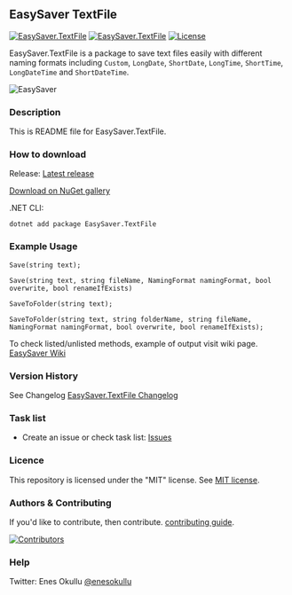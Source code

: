 ## EasySaver TextFile
[![EasySaver.TextFile](https://img.shields.io/nuget/v/EasySaver.TextFile.svg)](https://www.nuget.org/packages/EasySaver.TextFile/) [![EasySaver.TextFile](https://img.shields.io/nuget/dt/EasySaver.TextFile.svg)](https://www.nuget.org/packages/EasySaver.TextFile/) [![License](https://img.shields.io/github/license/meokullu/EasySaver.svg)](https://github.com/meokullu/EasySaver/blob/master/LICENSE)

EasySaver.TextFile is a package to save text files easily with different naming formats including `Custom`, `LongDate`, `ShortDate`, `LongTime`, `ShortTime`, `LongDateTime` and `ShortDateTime`.

![EasySaver](https://github.com/meokullu/EasySaver/assets/4971757/83483703-12f4-439b-b03b-95db2477e8c2)

### Description
This is README file for EasySaver.TextFile. 

### How to download
Release: [Latest release](https://github.com/meokullu/EasySaver/releases/latest)

[Download on NuGet gallery](https://www.nuget.org/packages/EasySaver.TextFile/)

.NET CLI:
```
dotnet add package EasySaver.TextFile
```

### Example Usage
```
Save(string text);
```
```
Save(string text, string fileName, NamingFormat namingFormat, bool overwrite, bool renameIfExists)
```
```
SaveToFolder(string text);
```
```
SaveToFolder(string text, string folderName, string fileName, NamingFormat namingFormat, bool overwrite, bool renameIfExists);
```

To check listed/unlisted methods, example of output visit wiki page. [EasySaver Wiki](https://github.com/meokullu/EasySaver/wiki)

### Version History
See Changelog [EasySaver.TextFile Changelog](https://github.com/meokullu/EasySaver/blob/master/EasySaver.Text/CHANGELOG.md)

### Task list
* Create an issue or check task list: [Issues](https://github.com/meokullu/EasySaver/issues)

### Licence
This repository is licensed under the "MIT" license. See [MIT license](https://github.com/meokullu/EasySaver/blob/master/LICENSE).

### Authors & Contributing

If you'd like to contribute, then contribute. [contributing guide](https://github.com/meokullu/EasySaver/blob/master/CONTRIBUTING.md).

[![Contributors](https://contrib.rocks/image?repo=meokullu/EasySaver)](https://github.com/meokullu/EasySaver/graphs/contributors)

### Help
Twitter: Enes Okullu [@enesokullu](https://twitter.com/EnesOkullu)
